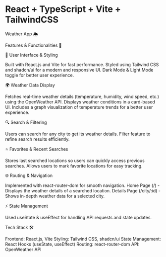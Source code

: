 # React + TypeScript + Vite + TailwindCSS

Weather App 🌦️


Features & Functionalities 🚀


🌟 User Interface & Styling

Built with React.js and Vite for fast performance.
Styled using Tailwind CSS and shadcn/ui for a modern and responsive UI.
Dark Mode & Light Mode toggle for better user experience.

🌍 Weather Data Display

Fetches real-time weather details (temperature, humidity, wind speed, etc.) using the OpenWeather API.
Displays weather conditions in a card-based UI.
Includes a graph visualization of temperature trends for a better user experience.

🔍 Search & Filtering

Users can search for any city to get its weather details.
Filter feature to refine search results efficiently.

⭐ Favorites & Recent Searches

Stores last searched locations so users can quickly access previous searches.
Allows users to mark favorite locations for easy tracking.

🌐 Routing & Navigation

Implemented with react-router-dom for smooth navigation.
Home Page (/) - Displays the weather details of a searched location.
Details Page (/city/:id) - Shows in-depth weather data for a selected city.

⚡ State Management

Used useState & useEffect for handling API requests and state updates.

Tech Stack 🛠️

Frontend: React.js, Vite
Styling: Tailwind CSS, shadcn/ui
State Management: React Hooks (useState, useEffect)
Routing: react-router-dom
API: OpenWeather API

